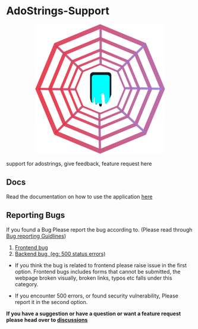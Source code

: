 # AdoStrings-Support

<p align="center">
  <img src="https://github.com/PaulleDemon/AdoStrings-support/blob/main/adologos/logo.svg" alt="AdoStrings icon" width=350px" height="350px"/>
</p>

support for adostrings, give feedback, feature request here


## Docs

Read the documentation on how to use the application [here](https://github.com/PaulleDemon/AdoStrings-support/blob/main/docs/index.md)

## Reporting Bugs

If you found a Bug Please report the bug according to. (Please read through [Bug reporting Guidlines](https://github.com/PaulleDemon/AdoStrings-support/blob/main/bug-reporting.md))

1. [Frontend bug](https://github.com/PaulleDemon/AdoStrings-frontend/issues/new?assignees=&labels=&template=bug_report.md&title=)
2. [Backend bug, (eg: 500 status errors)](https://github.com/PaulleDemon/Adostrings-backend/issues/new?assignees=&labels=&template=bug_report.md&title=)

* If you think the bug is related to frontend please raise issue in the first option. Frontend bugs includes forms that cannot be submitted, the webpage broken visually, broken links, typos etc falls under this category.

* If you encounter 500 errors, or found security vulnerability, Please report it in the second option.

**If you have a suggestion or have a question or want a feature request please head over to [discussions](https://github.com/PaulleDemon/AdoStrings-support/discussions)**
